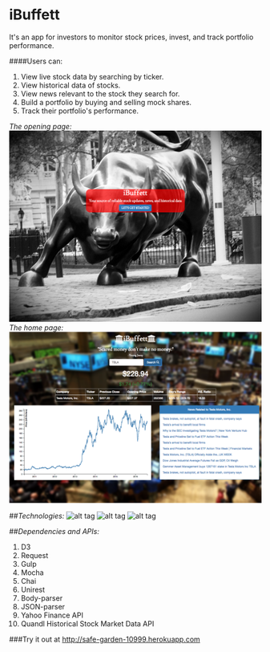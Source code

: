 # iBuffett
It's an app for investors to monitor stock prices, invest, and track portfolio performance.

####Users can:
1. View live stock data by searching by ticker.
2. View historical data of stocks.
3. View news relevant to the stock they search for.
4. Build a portfolio by buying and selling mock shares.
5. Track their portfolio's performance.
 
*The opening page:*
![alt tag](https://github.com/schreyerpeter/iBuffett/blob/master/public/pictures/intro.png)
*The home page:*
![alt tag](https://github.com/schreyerpeter/iBuffett/blob/master/public/pictures/news.png)



##_Technologies:_
![alt tag](https://i.ytimg.com/vi/Jh0er2pRcq8/maxresdefault.jpg)
![alt tag](http://www.luminoso.com/images/company/partners/201511/webhose-logo.jpg)
![alt tag](https://upload.wikimedia.org/wikipedia/en/thumb/1/15/Logo_D3.svg/256px-Logo_D3.svg.png)


##_Dependencies and APIs:_
1. D3
2. Request
3. Gulp
4. Mocha
5. Chai
6. Unirest
7. Body-parser
8. JSON-parser
9. Yahoo Finance API
10. Quandl Historical Stock Market Data API

###Try it out at http://safe-garden-10999.herokuapp.com

